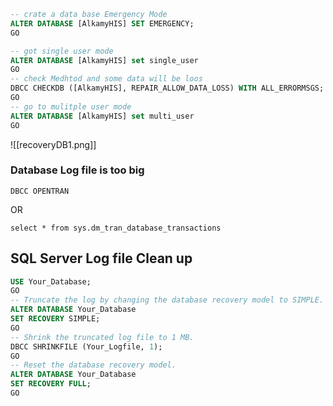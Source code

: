 
```sql
-- crate a data base Emergency Mode 
ALTER DATABASE [AlkamyHIS] SET EMERGENCY;
GO

-- got single user mode 
ALTER DATABASE [AlkamyHIS] set single_user
GO
-- check Medhtod and some data will be loos
DBCC CHECKDB ([AlkamyHIS], REPAIR_ALLOW_DATA_LOSS) WITH ALL_ERRORMSGS;
GO 
-- go to mulitple user mode 
ALTER DATABASE [AlkamyHIS] set multi_user
GO
```

![[recoveryDB1.png]]



### Database Log file is too big 

`DBCC OPENTRAN `

OR

`select * from sys.dm_tran_database_transactions `



##  SQL Server Log file  Clean up 

```sql 
USE Your_Database;  
GO  
-- Truncate the log by changing the database recovery model to SIMPLE.  
ALTER DATABASE Your_Database  
SET RECOVERY SIMPLE;  
GO  
-- Shrink the truncated log file to 1 MB.  
DBCC SHRINKFILE (Your_Logfile, 1);  
GO  
-- Reset the database recovery model.  
ALTER DATABASE Your_Database  
SET RECOVERY FULL;  
GO
```

